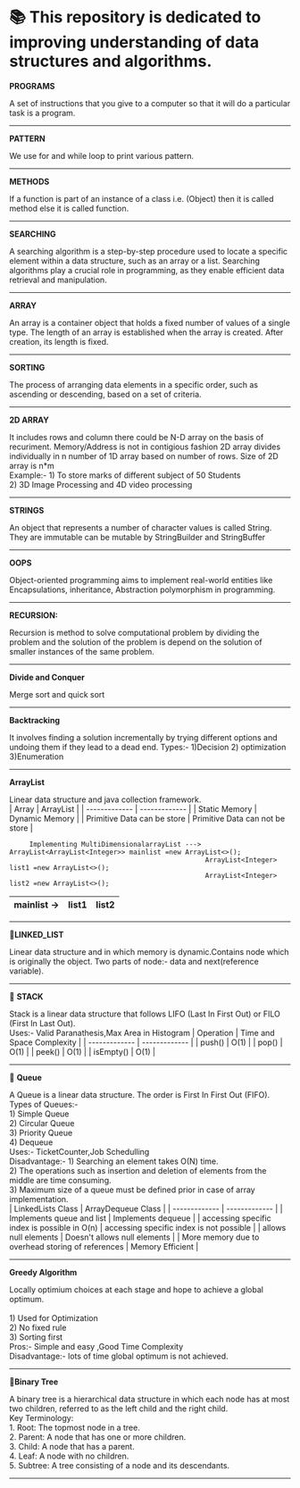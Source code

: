 # 📚 This repository is dedicated to improving understanding of  data structures and algorithms.



**PROGRAMS** <p> A set of instructions that you give to a computer so that it will do a particular task is a program.</p>

 --- 
 
**PATTERN** <p> We use for and while loop to print various pattern.</p>

 ---

**METHODS** <p> If a function is part of an instance of a class i.e. (Object) then it is called method else it is called function. </p>

 ---

**SEARCHING** <p> A searching algorithm is a step-by-step procedure used to locate a specific element within a data structure, such as an array or a list. Searching algorithms play a crucial role in programming, as they enable efficient data retrieval and manipulation. </p>

 ---

**ARRAY** <p>An array is a container object that holds a fixed number of values of a single type. The length of an array is established when the array is created. After creation, its length is fixed.</p>

 ---

**SORTING** <p>The process of arranging data elements in a specific order, such as ascending or descending, based on a set of criteria.</p>

 ---

**2D ARRAY** <p> It includes rows and column there could be N-D array on the basis of recuriment. Memory/Address is not in contigious fashion 2D array divides individually in n number of 1D array based on number of rows. Size of 2D array is n*m<br>
             Example:- 1) To store marks of different subject of 50 Students
                          <br> 2)  3D Image Processing and 4D video processing</p>

---

**STRINGS** <p> An object that represents a number of character values is called String. They are immutable can be mutable by StringBuilder and StringBuffer</p>

 ---
        
**OOPS** <p> Object-oriented programming aims to implement real-world entities like  Encapsulations, inheritance, Abstraction polymorphism in programming.</p>

 ---
 
**RECURSION:** <p> Recursion is method to solve computational problem by dividing the problem and the solution of the problem is depend on the solution of smaller instances of the same problem.</p>

 ---
 
**Divide and Conquer** <p> Merge sort and quick sort </p>

 ---
 
**Backtracking** <p> It involves finding a solution incrementally by trying different options and undoing them if they lead to a dead end.
                 Types:- 1)Decision 2) optimization 3)Enumeration</p>

 ---
 
**ArrayList** <p> Linear data structure and java collection framework.  
             | Array  | ArrayList |
| ------------- | ------------- |
| Static Memory  | Dynamic Memory  |
| Primitive Data can be store  | Primitive Data can not be store  |

         Implementing MultiDimensionalarrayList ---> ArrayList<ArrayList<Integer>> mainlist =new ArrayList<>();   
                                                     ArrayList<Integer> list1 =new ArrayList<>();              
                                                     ArrayList<Integer> list2 =new ArrayList<>();      
  | mainlist ->   | list1  | list2 |
   | -------------              | ------------- | ------------- |
   </p>

---

🔗**LINKED_LIST** <p> Linear data structure and in which memory is dynamic.Contains node which is originally the object. Two parts of node:- data and next(reference variable).</p>

 ---

🧱 **STACK** <p> Stack is a linear data structure that follows LIFO (Last In First Out) or FILO (First In Last Out). <br>
            Uses:- Valid Paranathesis,Max Area in Histogram
                        | Operation  | Time and Space Complexity |
| ------------- | ------------- |
| push() | O(1)  |
| pop()  | O(1)  |
| peek() | O(1)  |
| isEmpty()  | O(1)  |
</p>

 ---
 
🧭 **Queue** <p> A Queue is a linear data structure. The order is First In First Out (FIFO).<br>
            Types of Queues:- <br> 1) Simple Queue <br> 2) Circular Queue <br> 3) Priority Queue <br> 4)  Dequeue <br>
            Uses:- TicketCounter,Job Schedulling <br>
            Disadvantage:- 1) Searching an element takes O(N) time.<br>
            2) The operations such as insertion and deletion of elements from the middle are time consuming. <br>
            3) Maximum size of a queue must be defined prior in case of array implementation.  
 | LinkedLists Class  | ArrayDequeue Class |
| ------------- | ------------- |
| Implements queue and list | Implements dequeue  |
| accessing specific index is possible in O(n)  | accessing specific index is  not possible  |
| allows null elements |  Doesn't allows null elements  |
| More memory due to overhead storing of references   | Memory Efficient |
</p>

 ---

**Greedy Algorithm** <p> Locally optimium choices at each stage  and hope to achieve a global optimum.<br>
            <br> 1) Used for Optimization <br> 2) No fixed rule <br> 3) Sorting first <br> 
            Pros:- Simple and easy ,Good Time Complexity <br>
            Disadvantage:- lots of time global optimum is not achieved. 
</p>

 ---
            
🌳**Binary Tree**
<p>
A binary tree is a hierarchical data structure in which each node has at most two children, referred to as the left child and the right child.
  <br>
Key Terminology:    <br>
 1. Root: The topmost node in a tree.  <br>
2. Parent: A node that has one or more children.  <br>
3. Child: A node that has a parent.  <br>
4. Leaf: A node with no children.  <br>
5. Subtree: A tree consisting of a node and its descendants.  <br>
  
   </p>   

 ---

 

                
